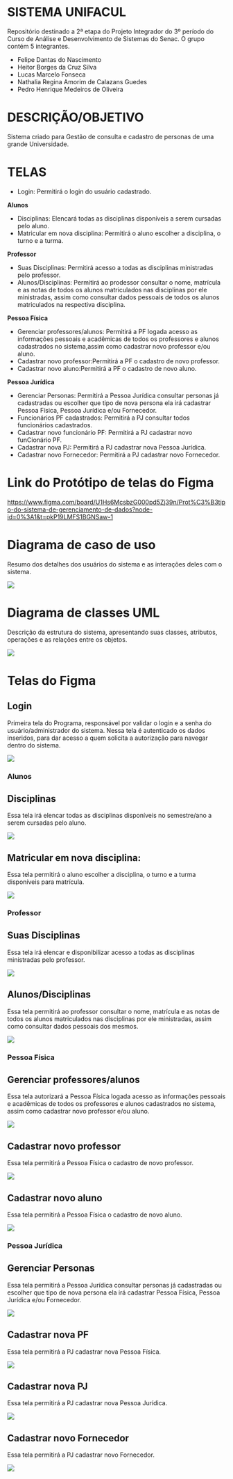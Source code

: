 # SISTEMA UNIFACUL
Repositório destinado a 2ª etapa do Projeto Integrador do 3º período do Curso de Análise e Desenvolvimento de Sistemas do Senac. O grupo contém 5 integrantes. 
- Felipe Dantas do Nascimento
- Heitor Borges da Cruz Silva
- Lucas Marcelo Fonseca
- Nathalia Regina Amorim de Calazans Guedes 
- Pedro Henrique Medeiros de Oliveira <br>


# DESCRIÇÃO/OBJETIVO
Sistema criado para Gestão de consulta e cadastro de personas de uma grande Universidade.

# TELAS
- Login: Permitirá o login do usuário cadastrado. <br>

**Alunos** 
- Disciplinas: Elencará todas as disciplinas disponíveis a serem cursadas pelo aluno.
- Matricular em nova disciplina: Permitirá o aluno escolher a disciplina, o turno e a turma.<br>

**Professor**  
- Suas Disciplinas: Permitirá acesso a todas as disciplinas ministradas pelo professor.
- Alunos/Disciplinas: Permitirá ao prodessor consultar o nome, matrícula e as notas de todos os alunos matriculados nas disciplinas por ele ministradas, assim como consultar dados pessoais de todos os alunos matriculados na respectiva disciplina.<br>

**Pessoa Física**
- Gerenciar professores/alunos: Permitirá a PF logada acesso as informações pessoais e acadêmicas de todos os professores e alunos cadastrados no sistema,assim como cadastrar novo professor e/ou aluno.
- Cadastrar novo professor:Permitirá a PF o cadastro de novo professor.
- Cadastrar novo aluno:Permitirá a PF o cadastro de novo aluno.<br>

**Pessoa Jurídica**
- Gerenciar Personas: Permitirá a Pessoa Jurídica consultar personas já cadastradas ou escolher que tipo de nova persona ela irá cadastrar Pessoa Física, Pessoa Jurídica e/ou Fornecedor.
- Funcionários PF cadastrados: Permitirá a PJ consultar todos funcionários cadastrados.
- Cadastrar novo funcionário PF: Permitirá a PJ cadastrar novo funCionário PF.
- Cadastrar nova PJ: Permitirá a PJ cadastrar nova Pessoa Jurídica.
- Cadastrar novo Fornecedor: Permitirá a PJ cadastrar novo Fornecedor.<br>

# Link do Protótipo de telas do Figma
https://www.figma.com/board/U1Hs6McsbzG000pd5Zj39n/Prot%C3%B3tipo-do-sistema-de-gerenciamento-de-dados?node-id=0%3A1&t=pkP19LMFS1BGNSaw-1

# Diagrama de caso de uso
<p>Resumo dos detalhes dos usuários do sistema e as interações deles com o sistema.</p>
<img src="/img/DCU.png">

# Diagrama de classes UML
<p>Descrição da estrutura do sistema, apresentando suas classes, atributos, operações e as relações entre os objetos.</p>
<img src="/img/DC.png">

# Telas do Figma 
## Login
<p> Primeira tela do Programa, responsável por validar o login e a senha do usuário/administrador do sistema. Nessa tela é autenticado os dados inseridos, para dar acesso a quem solicita a autorização para navegar dentro do sistema.</p>
<img src="/img/login.png">

### Alunos 
## Disciplinas
<p> Essa tela irá elencar todas as disciplinas disponíveis no semestre/ano a serem cursadas pelo aluno.</p>
<img src="/img/aluno_disc.png">

## Matricular em nova disciplina: 
<p>Essa tela permitirá o aluno escolher a disciplina, o turno e a turma disponíveis para matrícula.</p>
<img src="/img/aluno_matric_disc.png">

### Professor  
## Suas Disciplinas
<p> Essa tela irá elencar e disponibilizar acesso a todas as disciplinas ministradas pelo professor.</p>
<img src="/img/prof_disc.png">

## Alunos/Disciplinas
<p> Essa tela permitirá ao professor consultar o nome, matrícula e as notas de todos os alunos matriculados nas disciplinas por ele ministradas, assim como consultar dados pessoais dos mesmos.</p>
<img src="/img/prof_consultar_aluno.png">

### Pessoa Física
## Gerenciar professores/alunos 
<p> Essa tela autorizará a Pessoa Física logada acesso as informações pessoais e acadêmicas de todos os professores e alunos cadastrados no sistema, assim como cadastrar novo professor e/ou aluno.</p>
<img src="/img/prof_aluno_cadastrar.png">

## Cadastrar novo professor
<p> Essa tela permitirá a Pessoa Física o cadastro de novo professor.</p>
<img src="/img/professor_cadastrar.png">

## Cadastrar novo aluno
<p> Essa tela permitirá a Pessoa Física o cadastro de novo aluno.</p>
<img src="/img/aluno_cadastrar.png">

### Pessoa Jurídica
## Gerenciar Personas 
<p> Essa tela permitirá a Pessoa Jurídica consultar personas já cadastradas ou escolher que tipo de nova persona ela irá cadastrar Pessoa Física, Pessoa Jurídica e/ou Fornecedor.</p>
<img src="/img/PF_PJ_fornecedor_cadastrar.png">

## Cadastrar nova PF
<p> Essa tela permitirá a PJ cadastrar nova Pessoa Física.</p>
<img src="/img/PF_cadastrar.png">

## Cadastrar nova PJ
<p> Essa tela permitirá a PJ cadastrar nova Pessoa Jurídica.</p>
<img src="/img/PJ_cadastrar.png">

## Cadastrar novo Fornecedor
<p> Essa tela permitirá a PJ cadastrar novo Fornecedor.</p>
<img src="/img/fornecedor_cadastrar.png">

